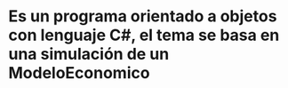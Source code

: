 # Es un programa orientado a objetos con lenguaje C#, el tema se basa en una simulación de un ModeloEconomico

